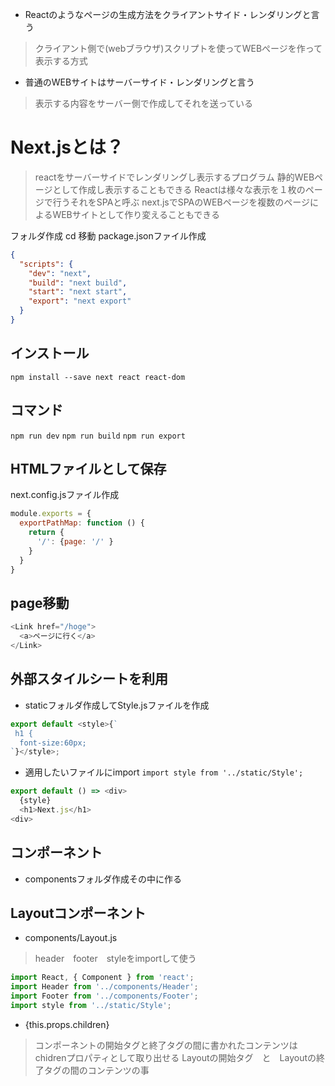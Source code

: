 - Reactのようなページの生成方法をクライアントサイド・レンダリングと言う
>クライアント側で(webブラウザ)スクリプトを使ってWEBぺージを作って表示する方式

- 普通のWEBサイトはサーバーサイド・レンダリングと言う
>表示する内容をサーバー側で作成してそれを送っている

# Next.jsとは？
>reactをサーバーサイドでレンダリングし表示するプログラム
>静的WEBページとして作成し表示することもできる
>Reactは様々な表示を１枚のページで行うそれをSPAと呼ぶ
>next.jsでSPAのWEBページを複数のページによるWEBサイトとして作り変えることもできる

フォルダ作成
cd 移動
package.jsonファイル作成
```json
{
  "scripts": {
    "dev": "next",
    "build": "next build",
    "start": "next start",
    "export": "next export"
  }
}
```
## インストール
`npm install --save next react react-dom`

## コマンド
`npm run dev`
`npm run build`
`npm run export`

## HTMLファイルとして保存
next.config.jsファイル作成
```js
module.exports = {
  exportPathMap: function () {
    return {
      '/': {page: '/' }
    }
  }
}
```
## page移動
```js
<Link href="/hoge">
  <a>ページに行く</a>
</Link>
```

## 外部スタイルシートを利用
- staticフォルダ作成してStyle.jsファイルを作成
```js
export default <style>{`
 h1 {
  font-size:60px;
`}</style>;
```
- 適用したいファイルにimport
`import style from '../static/Style';`

```js
export default () => <div>
  {style}
  <h1>Next.js</h1>
<div>
```
## コンポーネント
- componentsフォルダ作成その中に作る

## Layoutコンポーネント
- components/Layout.js
>header　footer　styleをimportして使う


```js
import React, { Component } from 'react';
import Header from '../components/Header';
import Footer from '../components/Footer';
import style from '../static/Style';
```

- {this.props.children}
>コンポーネントの開始タグと終了タグの間に書かれたコンテンツはchidrenプロパティとして取り出せる
>Layoutの開始タグ　と　Layoutの終了タグの間のコンテンツの事



